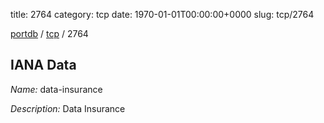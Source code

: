 title: 2764
category: tcp
date: 1970-01-01T00:00:00+0000
slug: tcp/2764

[portdb](/) / [tcp](/category/tcp.html) / 2764


## IANA Data

_Name:_ data-insurance

_Description:_ Data Insurance

